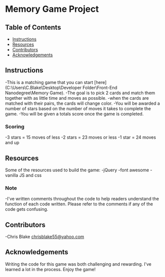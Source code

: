 # Memory Game Project

## Table of Contents

* [Instructions](#Instructions)
* [Resources](#Resources)
* [Contributors](#Contributing)
* [Acknowledgements](#Acknowledgements)

## Instructions

-This is a matching game that you can start [here](C:\Users\C.Blake\Desktop\Developer Folder\Front-End Nanodegree\Memory Game).
-The goal is to pick 2 cards and match them together with as little time and moves as possible.
-when the cards are matched with their pairs, the cards will change color.
-You will be awarded a number of stars based on the number of moves it takes to complete the game.
-You will be given a totals score once the game is completed.

### Scoring

-3 stars = 15 moves of less
-2 stars = 23 moves or less
-1 star = 24 moves and up

## Resources
Some of the resources used to build the game:
-jQuery
-font awesome
-vanilla JS and css

### Note
-I've written comments throughout the code to help readers understand the function of each
code written. Please refer to the comments if any of the code gets confusing.

## Contributors

-Chris Blake <chrisblake55@yahoo.com>

## Acknowledgements
Writing the code for this game was both challenging and rewarding. I've learned
a lot in the process. Enjoy the game!
